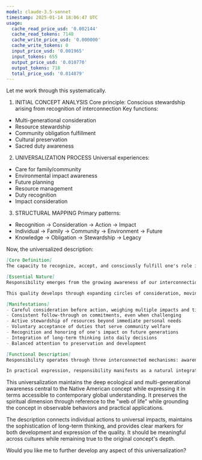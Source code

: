 ```yaml
---
model: claude-3.5-sonnet
timestamp: 2025-01-14 18:06:47 UTC
usage:
  cache_read_price_usd: '0.002144'
  cache_read_tokens: 7148
  cache_write_price_usd: '0.000000'
  cache_write_tokens: 0
  input_price_usd: '0.001965'
  input_tokens: 655
  output_price_usd: '0.010770'
  output_tokens: 718
  total_price_usd: '0.014879'
---
```


Let me work through this systematically.

1. INITIAL CONCEPT ANALYSIS
Core principle: Conscious stewardship arising from recognition of interconnection
Key functions:
- Multi-generational consideration
- Resource stewardship
- Community obligation fulfillment
- Cultural preservation
- Sacred duty awareness

2. UNIVERSALIZATION PROCESS
Universal experiences:
- Care for family/community
- Environmental impact awareness
- Future planning
- Resource management
- Duty recognition
- Impact consideration

3. STRUCTURAL MAPPING
Primary patterns:
- Recognition → Consideration → Action → Impact
- Individual → Family → Community → Environment → Future
- Knowledge → Obligation → Stewardship → Legacy

Now, the universalized description:

```markdown
[Core Definition]
The capacity to recognize, accept, and consciously fulfill one's role in the continuing web of life, manifesting as careful consideration of long-term impacts, mindful stewardship of resources, and active fulfillment of obligations to both present and future generations.

[Essential Nature]
Responsibility emerges from the growing awareness of our interconnection with and impact upon the wider web of life. It represents the mature human capacity to hold multiple perspectives simultaneously - past, present, and future - while making choices that honor these connections. Unlike simple duty or obligation, responsibility encompasses both the awareness of relationship and the willing acceptance of our power to affect outcomes.

This quality develops through expanding circles of consideration, moving from immediate personal impacts to broader temporal and spatial horizons, ultimately embracing the full scope of our influence on future generations and the living world.

[Manifestations]
- Careful consideration before action, weighing multiple impacts and timeframes
- Consistent follow-through on commitments, even when challenging
- Active stewardship of resources beyond immediate personal needs
- Voluntary acceptance of duties that serve community welfare
- Recognition and honoring of one's impact on future generations
- Integration of long-term thinking into daily decisions
- Balanced attention to preservation and development

[Functional Description]
Responsibility operates through three interconnected mechanisms: awareness of impact (the ability to perceive the ripple effects of our actions), acceptance of influence (the recognition of our power to affect outcomes), and conscious stewardship (the active care for what has been entrusted to us). This quality grows through expanding circles of consideration, each level incorporating broader temporal and spatial awareness into decision-making.

In practical expression, responsibility manifests as a natural integration of future consideration into present action. It appears as careful resource use, thoughtful decision-making, reliable follow-through, and active care for community welfare. Rather than feeling like an imposed burden, mature responsibility emerges as a natural expression of understanding one's place in the larger web of life.
```

This universalization maintains the deep ecological and multi-generational awareness central to the Native American concept while expressing it in terms accessible to contemporary global understanding. It preserves the spiritual dimension through reference to the "web of life" while grounding the concept in observable behaviors and practical applications.

The description connects individual actions to universal impacts, maintains the sophistication of long-term thinking, and provides clear markers for both development and expression of the quality. It should be meaningful across cultures while remaining true to the original concept's depth.

Would you like me to further develop any aspect of this universalization?